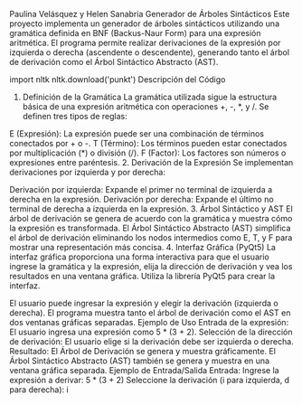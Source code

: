 Paulina Velásquez y Helen Sanabria
Generador de Árboles Sintácticos
Este proyecto implementa un generador de árboles sintácticos utilizando una gramática definida en BNF (Backus-Naur Form) para una expresión aritmética. El programa permite realizar derivaciones de la expresión por izquierda o derecha (ascendente o descendente), generando tanto el árbol de derivación como el Árbol Sintáctico Abstracto (AST).




import nltk
nltk.download('punkt')
Descripción del Código
1. Definición de la Gramática
La gramática utilizada sigue la estructura básica de una expresión aritmética con operaciones +, -, *, y /. Se definen tres tipos de reglas:

E (Expresión): La expresión puede ser una combinación de términos conectados por + o -.
T (Término): Los términos pueden estar conectados por multiplicación (*) o división (/).
F (Factor): Los factores son números o expresiones entre paréntesis.
2. Derivación de la Expresión
Se implementan derivaciones por izquierda y por derecha:

Derivación por izquierda: Expande el primer no terminal de izquierda a derecha en la expresión.
Derivación por derecha: Expande el último no terminal de derecha a izquierda en la expresión.
3. Árbol Sintáctico y AST
El árbol de derivación se genera de acuerdo con la gramática y muestra cómo la expresión es transformada.
El Árbol Sintáctico Abstracto (AST) simplifica el árbol de derivación eliminando los nodos intermedios como E, T, y F para mostrar una representación más concisa.
4. Interfaz Gráfica (PyQt5)
La interfaz gráfica proporciona una forma interactiva para que el usuario ingrese la gramática y la expresión, elija la dirección de derivación y vea los resultados en una ventana gráfica. Utiliza la librería PyQt5 para crear la interfaz.

El usuario puede ingresar la expresión y elegir la derivación (izquierda o derecha).
El programa muestra tanto el árbol de derivación como el AST en dos ventanas gráficas separadas.
Ejemplo de Uso
Entrada de la expresión: El usuario ingresa una expresión como 5 * (3 + 2).
Selección de la dirección de derivación: El usuario elige si la derivación debe ser izquierda o derecha.
Resultado:
El Árbol de Derivación se genera y muestra gráficamente.
El Árbol Sintáctico Abstracto (AST) también se genera y muestra en una ventana gráfica separada.
Ejemplo de Entrada/Salida
Entrada:
Ingrese la expresión a derivar: 5 * (3 + 2)
Seleccione la derivación (i para izquierda, d para derecha): i

